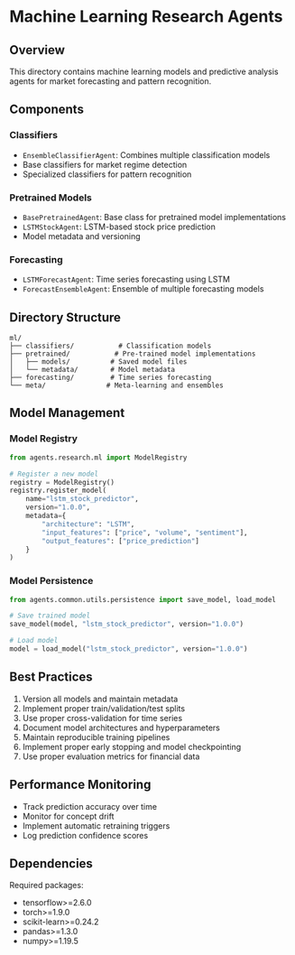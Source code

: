 # Machine Learning Research Agents

## Overview
This directory contains machine learning models and predictive analysis agents for market forecasting and pattern recognition.

## Components

### Classifiers
- `EnsembleClassifierAgent`: Combines multiple classification models
- Base classifiers for market regime detection
- Specialized classifiers for pattern recognition

### Pretrained Models
- `BasePretrainedAgent`: Base class for pretrained model implementations
- `LSTMStockAgent`: LSTM-based stock price prediction
- Model metadata and versioning

### Forecasting
- `LSTMForecastAgent`: Time series forecasting using LSTM
- `ForecastEnsembleAgent`: Ensemble of multiple forecasting models

## Directory Structure
```
ml/
├── classifiers/           # Classification models
├── pretrained/           # Pre-trained model implementations
│   ├── models/          # Saved model files
│   └── metadata/        # Model metadata
├── forecasting/         # Time series forecasting
└── meta/               # Meta-learning and ensembles
```

## Model Management

### Model Registry
```python
from agents.research.ml import ModelRegistry

# Register a new model
registry = ModelRegistry()
registry.register_model(
    name="lstm_stock_predictor",
    version="1.0.0",
    metadata={
        "architecture": "LSTM",
        "input_features": ["price", "volume", "sentiment"],
        "output_features": ["price_prediction"]
    }
)
```

### Model Persistence
```python
from agents.common.utils.persistence import save_model, load_model

# Save trained model
save_model(model, "lstm_stock_predictor", version="1.0.0")

# Load model
model = load_model("lstm_stock_predictor", version="1.0.0")
```

## Best Practices
1. Version all models and maintain metadata
2. Implement proper train/validation/test splits
3. Use proper cross-validation for time series
4. Document model architectures and hyperparameters
5. Maintain reproducible training pipelines
6. Implement proper early stopping and model checkpointing
7. Use proper evaluation metrics for financial data

## Performance Monitoring
- Track prediction accuracy over time
- Monitor for concept drift
- Implement automatic retraining triggers
- Log prediction confidence scores

## Dependencies
Required packages:
- tensorflow>=2.6.0
- torch>=1.9.0
- scikit-learn>=0.24.2
- pandas>=1.3.0
- numpy>=1.19.5 